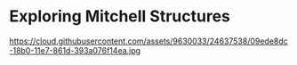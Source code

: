 # Exploring Mitchell Structures


https://cloud.githubusercontent.com/assets/9630033/24637538/09ede8dc-18b0-11e7-861d-393a076f14ea.jpg
